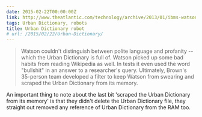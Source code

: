 ```yaml
---
date: 2015-02-22T00:00:00Z
link: http://www.theatlantic.com/technology/archive/2013/01/ibms-watson-memorized-the-entire-urban-dictionary-then-his-overlords-had-to-delete-it/267047/?whoosh
tags: Urban Dictionary, robots
title: Urban Dictionary robot
# url: /2015/02/22/Urban-Dictionary/
---
```


> Watson couldn't distinguish between polite language and profanity -- which the Urban Dictionary is full of. Watson picked up some bad habits from reading Wikipedia as well. In tests it even used the word "bullshit" in an answer to a researcher's query.
>Ultimately, Brown's 35-person team developed a filter to keep Watson from swearing and scraped the Urban Dictionary from its memory.

An important thing to note about the last bit 'scraped the Urban Dictionary from its memory' is that they didn't delete the Urban Dictionary file, they straight out removed any reference of Urban Dictionary from the RAM too.
